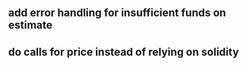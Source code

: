 ## add error handling for insufficient funds on estimate
## do calls for price instead of relying on solidity